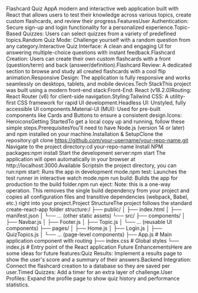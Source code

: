 Flashcard Quiz AppA modern and interactive web application built with React that allows users to test their knowledge across various topics, create custom flashcards, and review their progress.FeaturesUser Authentication: Secure sign-up and login functionality for a personalized experience.Topic-Based Quizzes: Users can select quizzes from a variety of predefined topics.Random Quiz Mode: Challenge yourself with a random question from any category.Interactive Quiz Interface: A clean and engaging UI for answering multiple-choice questions with instant feedback.Flashcard Creation: Users can create their own custom flashcards with a front (question/term) and back (answer/definition).Flashcard Review: A dedicated section to browse and study all created flashcards with a cool flip animation.Responsive Design: The application is fully responsive and works seamlessly on desktops, tablets, and mobile devices.Tech StackThis project was built using a modern front-end stack:Front-End: React (v18.2.0)Routing: React Router (v6) for client-side navigation.Styling:Tailwind CSS: A utility-first CSS framework for rapid UI development.Headless UI: Unstyled, fully accessible UI components.Material-UI (MUI): Used for pre-built components like Cards and Buttons to ensure a consistent design.Icons: HeroiconsGetting StartedTo get a local copy up and running, follow these simple steps.PrerequisitesYou'll need to have Node.js (version 14 or later) and npm installed on your machine.Installation & SetupClone the repository:git clone https://github.com/your-username/your-repo-name.git
Navigate to the project directory:cd your-repo-name
Install NPM packages:npm install
Start the development server:npm start
The application will open automatically in your browser at http://localhost:3000.Available ScriptsIn the project directory, you can run:npm start: Runs the app in development mode.npm test: Launches the test runner in interactive watch mode.npm run build: Builds the app for production to the build folder.npm run eject: Note: this is a one-way operation. This removes the single build dependency from your project and copies all configuration files and transitive dependencies (webpack, Babel, etc.) right into your project.Project StructureThe project follows the standard create-react-app folder structure:/
├── public/
│   ├── index.html
│   ├── manifest.json
│   └── ... (other static assets)
└── src/
    ├── components/
    │   ├── Navbar.js
    │   ├── Footer.js
    │   ├── Topic.js
    │   └── ... (reusable UI components)
    ├── pages/
    │   ├── Home.js
    │   ├── Login.js
    │   ├── QuizTopics.js
    │   └── ... (page-level components)
    ├── App.js        # Main application component with routing
    ├── index.css     # Global styles
    └── index.js      # Entry point of the React application
Future EnhancementsHere are some ideas for future features:Quiz Results: Implement a results page to show the user's score and a summary of their answers.Backend Integration: Connect the flashcard creation to a database so they are saved per user.Timed Quizzes: Add a timer for an extra layer of challenge.User Profiles: Expand the profile page to show quiz history and performance statistics.
